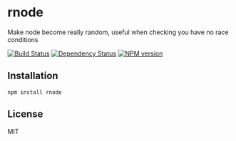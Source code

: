 # rnode

Make node become really random, useful when checking you have no race conditions

[![Build Status](https://img.shields.io/travis/ForbesLindesay/rnode/master.svg)](https://travis-ci.org/ForbesLindesay/rnode)
[![Dependency Status](https://img.shields.io/gemnasium/ForbesLindesay/rnode.svg)](https://gemnasium.com/ForbesLindesay/rnode)
[![NPM version](https://img.shields.io/npm/v/rnode.svg)](http://badge.fury.io/js/rnode)

## Installation

    npm install rnode

## License

  MIT